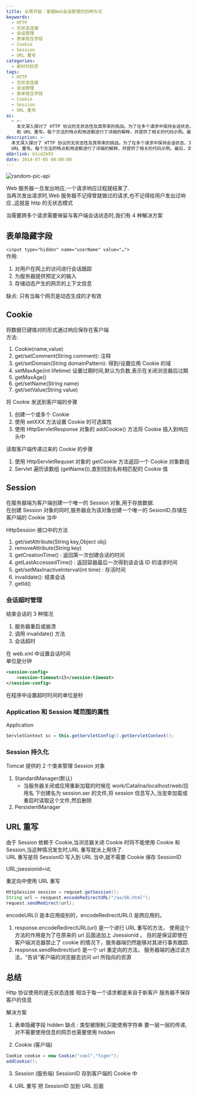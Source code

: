 ```yaml
---
title: 从零开始：掌握Web会话管理的四种方式
keywords:
  - HTTP
  - 无状态连接
  - 会话管理
  - 表单隐含字段
  - Cookie
  - Session
  - URL 重写
categories:
  - 新时代码农
tags:
  - HTTP
  - 无状态连接
  - 会话管理
  - 表单隐含字段
  - Cookie
  - Session
  - URL 重写
ai:
  - >-
    本文深入探讨了 HTTP 协议的无状态性及其带来的挑战。为了在多个请求中保持会话状态，文章介绍了四种解决方案：表单隐含字段、Cookie、Session
    和 URL 重写。每个方法的特点和用途都进行了详细的解释，并提供了相关的代码示例。最后，文章总结了这些方法的优缺点和使用场景，为开发者提供了实用的指导。
description: >-
  本文深入探讨了 HTTP 协议的无状态性及其带来的挑战。为了在多个请求中保持会话状态，文章介绍了四种解决方案：表单隐含字段、Cookie、Session 和
  URL 重写。每个方法的特点和用途都进行了详细的解释，并提供了相关的代码示例。最后，文章总结了这些方法的优缺点和使用场景，为开发者提供了实用的指导。
abbrlink: b1cd2b93
date: 2014-07-05 00:00:00
---
```


<!-- markdownlint-disable-next-line MD033 -->
<meta name="referrer" content="no-referrer"/>

![random-pic-api](https://cover.dong4j.ink:1024)

Web 服务器一旦发出响应,一个请求响应过程就结束了.  
当再次发出请求时,Web 服务器不记得曾就做过的请求,也不记得给用户发出过响应.,这就是 http 的无状态模式

当需要跨多个请求需要保留与客户端会话状态时,我们有 4 种解决方案

## 表单隐藏字段

`<input type="hidden" name="userName" value="…">`  
作用:

1. 对用户在网上的访问进行会话跟踪
2. 为服务器提供预定义的输入
3. 存储动态产生的网页的上下文信息

缺点: 只有当每个网页是动态生成的才有效

## Cookie

将数据已键值对的形式通过响应保存在客户端  
方法:

1. Cookie(name,value)
2. get/setComment(String comment): 注释
3. get/setDomain(String domainPattern): 得到/设置应用 Cookie 的域
4. setMaxAge(int lifetime) 设置过期时间,默认为负数,表示在关闭浏览器后过期
5. getMaxAge()
6. get/setName(String name)
7. get/setValue(String value)

将 Cookie 发送到客户端的步骤

1. 创建一个或多个 Cookie
2. 使用 setXXX 方法设置 Cookie 的可选属性
3. 使用 HttpServletResponse 对象的 addCookie() 方法将 Cookie 插入到响应头中

读取客户端传递过来的 Cookie 的步骤

1. 使用 HttpServletRequset 对象的 getCookie 方法返回一个 Cookie 对象数组
2. Servlet 遍历该数组 (getName()),直到找到名称相匹配的 Cookie 值

## Session

在服务器端为客户端创建一个唯一的 Session 对象,用于存放数据.  
在创建 Session 对象的同时,服务器会为该对象创建一个唯一的 SesionID,存储在客户端的 Cookie 当中

HttpSession 接口中的方法

1. get/setAttribute(String key,Object obj)
2. removeAttribute(String key)
3. getCreationTime() : 返回第一次创建会话的时间
4. getLastAccessedTime() : 返回容器最后一次得到该会话 ID 的请求时间
5. get/setMaxInactiveInterval(int time) : 存活时间
6. invalidate(): 结束会话
7. getId()

### 会话超时管理

结束会话的 3 种情况

1. 服务器重启或崩溃
2. 调用 invalidate() 方法
3. 会话超时

在 web.xml 中设置会话时间  
单位是分钟

```xml
<session-config>
	<session-timeout>15</session-timeout>
</session-config>
```

在程序中设置超时时间的单位是秒

### Application 和 Session 域范围的属性

Application

```java
ServletContext sc = this.getServletConfig().getServletContext();
```

### Session 持久化

Tomcat 提供的 2 个类来管理 Session 对象

1. StandardManager(默认)
   - 当服务器关闭或应用重新加载的时候在 work/Catalina/localhost/web/应用名 下创建名为 session.ser 的文件,将 session 信息写入,当宠幸加载或重启时读取这个文件,然后删除
2. PersistentManager

## URL 重写

由于 Session 依赖于 Cookie,当浏览器关闭 Cookie 时将不能使用 Cookie 和 Session,当这种情况发生时,URL 重写就派上用场了.  
URL 重写是将 SessionID 写入到 URL 当中,就不需要 Cookie 保存 SessionID

URL;jsessionid=id;

重定向中使用 URL 重写

```java
HttpSession session = requset.getSession();
String url = resquest.encodeRedirectURL("/aa/bb.html");
request.sendRedirect(url);
```

encodeURL() 是本应用级别的，encodeRedirectURL() 是跨应用的。

1. response.encodeRedirectURL(url) 是一个进行 URL 重写的方法， 使用这个方法的作用是为了在原来的 url 后面追加上 Jsessionid 。 目的是保证即使在客户端浏览器禁止了 cookie 的情况下，服务器端仍然能够对其进行事务跟踪.
2. response.sendRedirect(url) 是一个 url 重定向的方法， 服务器端的通过该方法，“告诉”客户端的浏览器去访问 url 所指向的资源

## 总结

Http 协议使用的是无状态连接
相当于每一个请求都是来自于新客户
服务器不保存客户的信息

解决方案

1. 表单隐藏字段 hidden
   缺点 :
   类型被限制,只能使用字符串
   要一层一层的传递,对不需要使用信息的网页也需要使用 hidden

2. Cookie (客户端)

```java
Cookie cookie = new Cookie("cool","tiger");
addCookie();
```

3. Session (服务端)
   SessionID 存到客户端的 Cookie 中

4. URL 重写
   把 SessionID 加到 URL 后面
